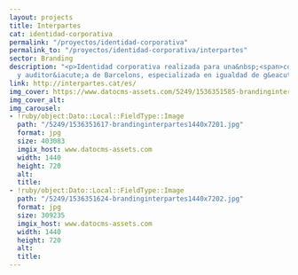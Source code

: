```yaml
---
layout: projects
title: Interpartes
cat: identidad-corporativa
permalink: "/proyectos/identidad-corporativa"
permalink_to: "/proyectos/identidad-corporativa/interpartes"
sector: Branding
description: "<p>Identidad corporativa realizada para una&nbsp;<span>consultor&iacute;a
  y auditor&iacute;a de Barcelons, especializada en igualdad de g&eacute;nero.</span></p>"
link: http://interpartes.cat/es/
img_cover: https://www.datocms-assets.com/5249/1536351585-brandinginterpartes350x350.jpg
img_cover_alt: 
img_carousel:
- !ruby/object:Dato::Local::FieldType::Image
  path: "/5249/1536351617-brandinginterpartes1440x7201.jpg"
  format: jpg
  size: 403083
  imgix_host: www.datocms-assets.com
  width: 1440
  height: 720
  alt: 
  title: 
- !ruby/object:Dato::Local::FieldType::Image
  path: "/5249/1536351624-brandinginterpartes1440x7202.jpg"
  format: jpg
  size: 309235
  imgix_host: www.datocms-assets.com
  width: 1440
  height: 720
  alt: 
  title: 
---
```


